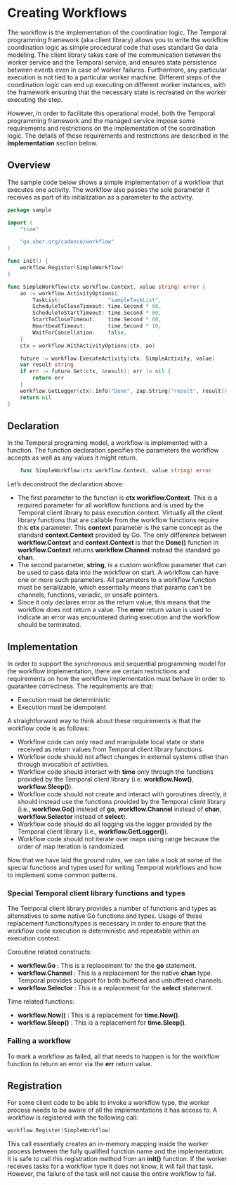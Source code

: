 # Creating Workflows

The workflow is the implementation of the coordination logic. The Temporal programming framework
(aka client library) allows you to write the workflow coordination logic as simple procedural code
that uses standard Go data modeling. The client library takes care of the communication between
the worker service and the Temporal service, and ensures state persistence between events even in
case of worker failures. Furthermore, any particular execution is not tied to a particular worker
machine. Different steps of the coordination logic can end up executing on different worker
instances, with the framework ensuring that the necessary state is recreated on the worker executing
the step.

However, in order to facilitate this operational model, both the Temporal programming framework and
the managed service impose some requirements and restrictions on the implementation of the
coordination logic. The details of these requirements and restrictions are described in the
**Implementation** section below.

## Overview

The sample code below shows a simple implementation of a workflow that executes one activity. The
workflow also passes the sole parameter it receives as part of its initialization as a parameter
to the activity.

``` go
package sample

import (
    "time"

    "go.uber.org/cadence/workflow"
)

func init() {
    workflow.Register(SimpleWorkflow)
}

func SimpleWorkflow(ctx workflow.Context, value string) error {
    ao := workflow.ActivityOptions{
        TaskList:               "sampleTaskList",
        ScheduleToCloseTimeout: time.Second * 60,
        ScheduleToStartTimeout: time.Second * 60,
        StartToCloseTimeout:    time.Second * 60,
        HeartbeatTimeout:       time.Second * 10,
        WaitForCancellation:    false,
    }
    ctx = workflow.WithActivityOptions(ctx, ao)

    future := workflow.ExecuteActivity(ctx, SimpleActivity, value)
    var result string
    if err := future.Get(ctx, &result); err != nil {
        return err
    }
    workflow.GetLogger(ctx).Info("Done", zap.String("result", result))
    return nil
}
```

## Declaration

In the Temporal programing model, a workflow is implemented with a function. The function declaration
specifies the parameters the workflow accepts as well as any values it might return.

``` go
    func SimpleWorkflow(ctx workflow.Context, value string) error
```

Let’s deconstruct the declaration above:

* The first parameter to the function is **ctx workflow.Context**. This is a required parameter for
  all workflow functions and is used by the Temporal client library to pass execution context.
  Virtually all the client library functions that are callable from the workflow functions require
  this **ctx** parameter. This **context** parameter is the same concept as the standard
  **context.Context** provided by Go. The only difference between **workflow.Context** and
  **context.Context** is that the **Done()** function in **workflow.Context** returns
  **workflow.Channel** instead the standard go **chan**.
* The second parameter, **string**, is a custom workflow parameter that can be used to pass data
  into the workflow on start. A workflow can have one or more such parameters. All parameters to a
  workflow function must be serializable, which essentially means that params can’t be channels,
  functions, variadic, or unsafe pointers.
* Since it only declares error as the return value, this means that the workflow does not return a
  value. The **error** return value is used to indicate an error was encountered during execution
  and the workflow should be terminated.

## Implementation

In order to support the synchronous and sequential programming model for the workflow
implementation, there are certain restrictions and requirements on how the workflow implementation
must behave in order to guarantee correctness. The requirements are that:

* Execution must be deterministic
* Execution must be idempotent

A straightforward way to think about these requirements is that the workflow code is as follows:

* Workflow code can only read and manipulate local state or state received as return values from
  Temporal client library functions.
* Workflow code should not affect changes in external systems other than through invocation
  of activities.
* Workflow code should interact with **time** only through the functions provided by the Temporal
  client library (i.e. **workflow.Now()**, **workflow.Sleep()**).
* Workflow code should not create and interact with goroutines directly, it should instead use the
  functions provided by the Temporal client library (i.e., **workflow.Go()** instead of **go**,
  **workflow.Channel** instead of **chan**, **workflow.Selector** instead of **select**).
* Workflow code should do all logging via the logger provided by the Temporal client library
  (i.e., **workflow.GetLogger()**).
* Workflow code should not iterate over maps using range because the order of map iteration is randomized.

Now that we have laid the ground rules, we can take a look at some of the special functions and types
used for writing Temporal workflows and how to implement some common patterns.

### Special Temporal client library functions and types

The Temporal client library provides a number of functions and types as alternatives to some native
Go functions and types. Usage of these replacement functions/types is necessary in order to ensure
that the workflow code execution is deterministic and repeatable within an execution context.

Coroutine related constructs:

* **workflow.Go** : This is a replacement for the the **go** statement.
* **workflow.Channel** : This is a replacement for the native **chan** type. Temporal provides
  support for both buffered and unbuffered channels.
* **workflow.Selector** : This is a replacement for the **select** statement.

Time related functions:

* **workflow.Now()** : This is a replacement for **time.Now()**.
* **workflow.Sleep()** : This is a replacement for **time.Sleep()**.

### Failing a workflow

To mark a workflow as failed, all that needs to happen is for the workflow function to return an
error via the **err** return value.

## Registration

For some client code to be able to invoke a workflow type, the worker process needs to be aware of
all the implementations it has access to. A workflow is registered with the following call:

``` go
workflow.Register(SimpleWorkflow)
```

This call essentially creates an in-memory mapping inside the worker process between the fully
qualified function name and the implementation. It is safe to call this registration method from
an **init()** function. If the worker receives tasks for a workflow type it does not know, it will 
fail that task. However, the failure of the task will not cause the entire workflow to fail.
